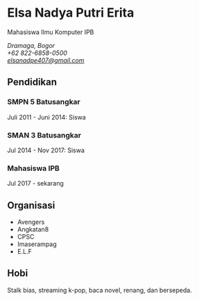 # **Elsa Nadya Putri Erita**

Mahasiswa Ilmu Komputer IPB

*Dramaga, Bogor\
+62 822-6858-0500\
elsanadpe407@gmail.com*

## **Pendidikan**

### **SMPN 5 Batusangkar**

Juli 2011 - Juni 2014: Siswa

### **SMAN 3 Batusangkar**

Jul 2014 - Nov 2017: Siswa

### **Mahasiswa IPB**

Jul 2017 - sekarang  

## **Organisasi**

  - Avengers
  - Angkatan8
  - CPSC
  - Imaserampag
  - E.L.F

## **Hobi**
Stalk bias, streaming k-pop, baca novel, renang, dan bersepeda.
